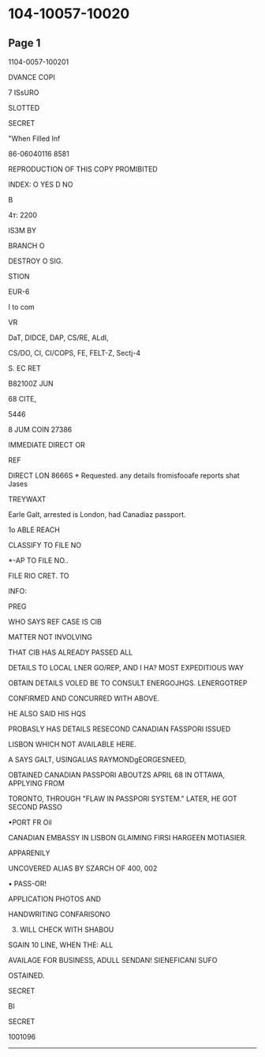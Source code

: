 # 104-10057-10020

## Page 1

1104-0057-100201

DVANCE COPI

7 ISsURO

SLOTTED

SECRET

"When Filled Inf

86-06040116 8581

REPRODUCTION OF THIS COPY PROMIBITED

INDEX: O YES D NO

B

4т: 2200

IS3M BY

BRANCH O

DESTROY O SIG.

STION

EUR-6

I to com

VR

DaT, DIDCE, DAP, CS/RE, ALdI,

CS/DO, CI, CI/COPS, FE, FELT-Z, Sectj-4

S. EC RET

B82100Z JUN

68 CITE,

5446

8 JUM COIN 27386

IMMEDIATE DIRECT OR

REF

DIRECT LON 8666S * Requested. any details fromisfooafe reports shat Jases

TREYWAXT

Earle Galt, arrested is London, had Canadiaz passport.

1o ABLE REACH

CLASSIFY TO FILE NO

*-AP TO FILE NO..

FILE RIO CRET. TO

INFO:

PREG

WHO SAYS REF CASE IS CIB

MATTER NOT INVOLVING

THAT CIB HAS ALREADY PASSED ALL

DETAILS TO LOCAL LNER GO/REP, AND I HA? MOST EXPEDITIOUS WAY

OBTAIN DETAILS VOLED BE TO CONSULT ENERGOJHGS. LENERGOTREP

CONFIRMED AND CONCURRED WITH ABOVE.

HE ALSO SAID HIS HQS

PROBASLY HAS DETAILS RESECOND CANADIAN FASSPORI ISSUED

LISBON WHICH NOT AVAILABLE HERE.

A SAYS GALT, USINGALIAS RAYMONDgEORGESNEED,

OBTAINED CANADIAN PASSPORI ABOUTZS APRIL 68 IN OTTAWA, APPLYING FROM

TORONTO, THROUGH "FLAW IN PASSPORI SYSTEM." LATER, HE GOT SECOND PASSO

•PORT FR Oil

CANADIAN EMBASSY IN LISBON GLAIMING FIRSI HARGEEN MOTIASIER.

APPARENILY

UNCOVERED ALIAS BY SZARCH OF 400, 002

• PASS-OR!

APPLICATION PHOTOS AND

HANDWRITING CONFARISONO

3. WILL CHECK WITH SHABOU

SGAIN 10 LINE, WHEN THE: ALL

AVAILAGE FOR BUSINESS, ADULL SENDAN! SIENEFICANI SUFO

OSTAINED.

SECRET

BI

SECRET

1001096

---

